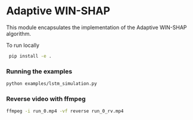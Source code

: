# Adaptive WIN-SHAP

This module encapsulates the implementation of the Adaptive WIN-SHAP algorithm.

To run locally
```bash
 pip install -e .
```

### Running the examples
```bash
python examples/lstm_simulation.py
```

### Reverse video with ffmpeg
```bash
ffmpeg -i run_0.mp4 -vf reverse run_0_rv.mp4
```
